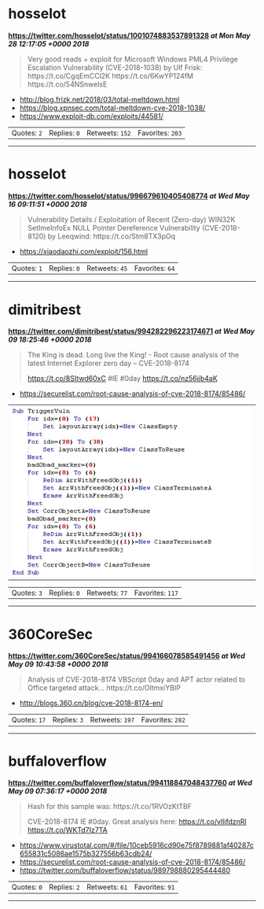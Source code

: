 # hosselot
**https://twitter.com/hosselot/status/1001074883537891328 _at Mon May 28 12:17:05 +0000 2018_**
<blockquote>
Very good reads + exploit for Microsoft Windows PML4 Privilege Escalation Vulnerability (CVE-2018-1038) by Ulf Frisk:
https://t.co/CgqEmCCl2K
https://t.co/6KwYP124fM
https://t.co/54NSnwelsE
</blockquote>

* http://blog.frizk.net/2018/03/total-meltdown.html
* https://blog.xpnsec.com/total-meltdown-cve-2018-1038/
* https://www.exploit-db.com/exploits/44581/

<table><tr>
<td>Quotes: <code>2</code></td>
<td>Replies: <code>0</code></td>
<td>Retweets: <code>152</code></td>
<td>Favorites: <code>203</code></td>
</tr></table>

---

# hosselot
**https://twitter.com/hosselot/status/996679610405408774 _at Wed May 16 09:11:51 +0000 2018_**
<blockquote>
Vulnerability Details / Exploitation of Recent (Zero-day) WIN32K SetImeInfoEx NULL Pointer Dereference Vulnerability (CVE-2018-8120) by Leeqwind:
https://t.co/Stm8TX3pOq
</blockquote>

* https://xiaodaozhi.com/exploit/156.html

<table><tr>
<td>Quotes: <code>1</code></td>
<td>Replies: <code>0</code></td>
<td>Retweets: <code>45</code></td>
<td>Favorites: <code>64</code></td>
</tr></table>

---

# dimitribest
**https://twitter.com/dimitribest/status/994282296223174671 _at Wed May 09 18:25:46 +0000 2018_**
<blockquote>
The King is dead. Long live the King! - Root cause analysis of the latest Internet Explorer zero day – CVE-2018-8174

 https://t.co/8SItwd60xC 
#IE #0day https://t.co/nz56jjb4aK
</blockquote>

* https://securelist.com/root-cause-analysis-of-cve-2018-8174/85486/

<table><tr>
<td><img src="pictures/http+++pbs.twimg.com+media+DcxmefWUwAEMk0f.jpg" alt="http://pbs.twimg.com/media/DcxmefWUwAEMk0f.jpg"></td>
</tr></table>
<table><tr>
<td>Quotes: <code>3</code></td>
<td>Replies: <code>0</code></td>
<td>Retweets: <code>77</code></td>
<td>Favorites: <code>117</code></td>
</tr></table>

---

# 360CoreSec
**https://twitter.com/360CoreSec/status/994166078585491456 _at Wed May 09 10:43:58 +0000 2018_**
<blockquote>
Analysis of CVE-2018-8174 VBScript 0day and APT actor related to Office targeted attack... https://t.co/OltmxiYBIP
</blockquote>

* http://blogs.360.cn/blog/cve-2018-8174-en/

<table><tr>
<td>Quotes: <code>17</code></td>
<td>Replies: <code>3</code></td>
<td>Retweets: <code>197</code></td>
<td>Favorites: <code>282</code></td>
</tr></table>

---

# buffaloverflow
**https://twitter.com/buffaloverflow/status/994118847048437760 _at Wed May 09 07:36:17 +0000 2018_**
<blockquote>
Hash for this sample was:
https://t.co/1RVOzKtTBF

CVE-2018-8174 IE #0day. Great analysis here:
https://t.co/vlIifdznRl https://t.co/WKTd7Iz7TA
</blockquote>

* https://www.virustotal.com/#/file/10ceb5916cd90e75f8789881af40287c655831c5086ae1575b327556b63cdb24/
* https://securelist.com/root-cause-analysis-of-cve-2018-8174/85486/
* https://twitter.com/buffaloverflow/status/989798880295444480

<table><tr>
<td>Quotes: <code>0</code></td>
<td>Replies: <code>2</code></td>
<td>Retweets: <code>61</code></td>
<td>Favorites: <code>91</code></td>
</tr></table>

---

